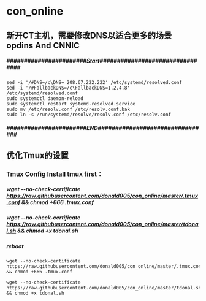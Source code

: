 # con_online
## 新开CT主机，需要修改DNS以适合更多的场景 opdins And CNNIC

##### #######################Start################################
```
sed -i '/#DNS=/c\DNS= 208.67.222.222' /etc/systemd/resolved.conf
sed -i '/#FallbackDNS=/c\FallbackDNS=1.2.4.8' /etc/systemd/resolved.conf
sudo systemctl daemon-reload
sudo systemctl restart systemd-resolved.service
sudo mv /etc/resolv.conf /etc/resolv.conf.bak
sudo ln -s /run/systemd/resolve/resolv.conf /etc/resolv.conf
```
##### #######################END################################

##  优化Tmux的设置
### Tmux Config Install tmux first：
##### wget --no-check-certificate https://raw.githubusercontent.com/donald005/con_online/master/.tmux.conf && chmod +666 .tmux.conf
##### wget --no-check-certificate https://raw.githubusercontent.com/donald005/con_online/master/tdonal.sh && chmod +x tdonal.sh
##### reboot

```
wget --no-check-certificate https://raw.githubusercontent.com/donald005/con_online/master/.tmux.conf && chmod +666 .tmux.conf

wget --no-check-certificate https://raw.githubusercontent.com/donald005/con_online/master/tdonal.sh && chmod +x tdonal.sh
```
